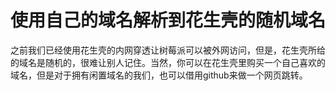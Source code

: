 # 使用自己的域名解析到花生壳的随机域名

之前我们已经使用花生壳的内网穿透让树莓派可以被外网访问，但是，花生壳所给的域名是随机的，很难让别人记住。当然，你可以在花生壳里购买一个自己喜欢的域名，但是对于拥有闲置域名的我们，也可以借用github来做一个网页跳转。